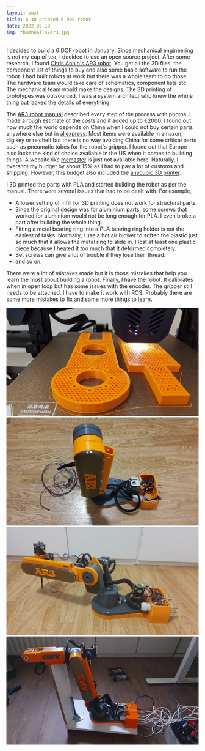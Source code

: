 ```yaml
---
layout: post
title: A 3D printed 6 DOF robot
date: 2022-06-19
img: thumbnails/ar3.jpg
---
```


I decided to build a 6 DOF robot in January. Since mechanical engineering is not my cup of tea, I decided to use an open source project. After some research, I found [Chris Annin's AR3 robot](https://www.anninrobotics.com/home). You get all the 3D files, the component list of things to buy and also some basic software to run the robot. I had built robots at work but there was a whole team to do those. The hardware team would take care of schematics, component lists etc. The mechanical team would make the designs. The 3D printing of prototypes was outsourced. I was a system architect who knew the whole thing but lacked the details of everything.

The [AR3 robot manual](https://www.anninrobotics.com/downloads) described every step of the process with photos. I made a rough estimate of the costs and it added up to €2000. I found out how much the world depends on China when I could not buy certain parts anywhere else but in [aliexpress](aliexpress.com). Most items were available in amazon, digikey or reichelt but there is no way avoiding China for some critical parts such as pneumatic tubes for the robot's gripper. I found out that Europe also lacks the kind of choice available in the US when it comes to building things. A website like [mcmaster](https://www.mcmaster.com/) is just not available here. Naturally, I overshot my budget by about 15% as I had to pay a lot of customs and shipping. However, this budget also included the [anycubic 3D printer](https://www.anycubic.com/products/anycubic-vyper).

I 3D printed the parts with PLA and started building the robot as per the manual. There were several issues that had to be dealt with. For example,

- A lower setting of infill for 3D printing does not work for structural parts.
- Since the original design was for aluminium parts, some screws that worked for aluminium would not be long enough for PLA. I even broke a part after building the whole thing.
- Fitting a metal bearing ring into a PLA bearing ring holder is not the easiest of tasks. Normally, I use a hot air blower to soften the plastic just so much that it allows the metal ring to slide in. I lost at least one plastic piece because I heated it too much that it deformed completely.
- Set screws can give a lot of trouble if they lose their thread.
- and so on.

There were a lot of mistakes made but it is those mistakes that help you learn the most about building a robot. Finally, I have the robot. It calibrates when in open loop but has some issues with the encoder. The gripper still needs to be attached. I have to make it work with ROS. Probably there are some more mistakes to fix and some more things to learn.

![](/assets/robots/ar3_1.jpg) ![](/assets/robots/ar3_2.jpg) 
![](/assets/robots/ar3_3.jpg) ![](/assets/robots/ar3_4.jpg)